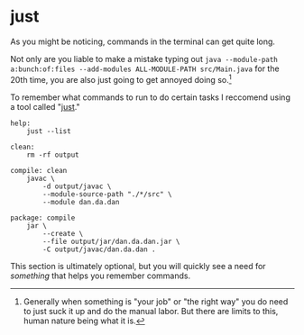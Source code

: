 # just

As you might be noticing, commands in the terminal can get quite long.

Not only are you liable to make a mistake typing out `java --module-path a:bunch:of:files --add-modules ALL-MODULE-PATH src/Main.java` for the 20th time, you are also just going to get annoyed doing so.[^nature]

To remember what commands to run to do certain tasks I reccomend using a tool called "[just](https://github.com/casey/just)."

```justfile,no_run
help:
    just --list

clean:
    rm -rf output

compile: clean
    javac \
        -d output/javac \
        --module-source-path "./*/src" \
        --module dan.da.dan

package: compile
    jar \
        --create \
        --file output/jar/dan.da.dan.jar \
        -C output/javac/dan.da.dan .
```

This section is ultimately optional, but you will quickly see a need for _something_
that helps you remember commands.

[^nature]: Generally when something is "your job" or "the right way" you do need to just suck it up
and do the manual labor. But there are limits to this, human nature being what it is.